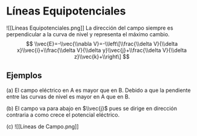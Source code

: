 # Líneas Equipotenciales

!\[\[Líneas Equipotenciales.png\]\] La dirección del campo siempre es
perpendicular a la curva de nivel y representa el máximo cambio. $$
\\vec{E}=-\\vec{\\nabla V}=-\\left\[\\frac{\\delta V}{\\delta
x}\\vec{i}+\\frac{\\delta V}{\\delta y}\\vec{j}+\\frac{\\delta V}{\\delta
z}\\vec{k}+\\right\] $$

## Ejemplos

(a) El campo eléctrico en A es mayor que en B. Debido a que la pendiente entre
las curvas de nivel es mayor en A que en B.

(b) El campo va para abajo en $\\vec{j}$ pues se dirige en dirección contraria a
como crece el potencial eléctrico.

(c) !\[\[Líneas de Campo.png\]\]
